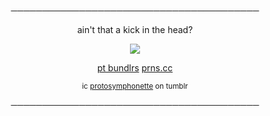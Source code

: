 <p align="center"> ──────────────────────────────────────── </p>
<p align="center"> ain't that a kick in the head? </p>
<p align="center"> <img src="https://file.garden/ZSKBCu3coQFc9mb7/courier6"> </p>

<p align="center"> <a href="https://bundlrs.cc/irradiated">pt bundlrs</a> <a href="https://pronouns.cc/@courier">prns.cc</a></p>

<p align="center"> <sub> ic <a href="https://www.tumblr.com/protosymphonette/754390747969617920/heyyyy-promise-not-to-be-mad-buuuuut-i-turned">protosymphonette</a> on tumblr </sub> </p>
<p align="center"> ──────────────────────────────────────── </p>
